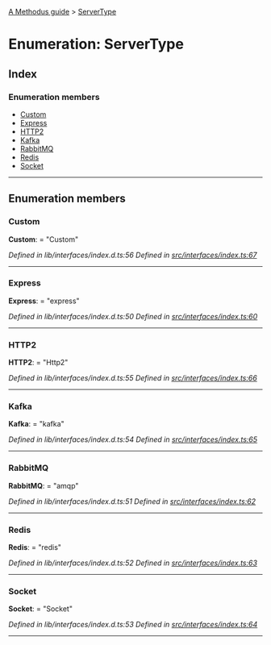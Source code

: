 [A Methodus guide](../README.md) > [ServerType](../enums/servertype.md)

# Enumeration: ServerType

## Index

### Enumeration members

* [Custom](servertype.md#custom)
* [Express](servertype.md#express)
* [HTTP2](servertype.md#http2)
* [Kafka](servertype.md#kafka)
* [RabbitMQ](servertype.md#rabbitmq)
* [Redis](servertype.md#redis)
* [Socket](servertype.md#socket)

---

## Enumeration members

<a id="custom"></a>

###  Custom

**Custom**:  = "Custom"

*Defined in lib/interfaces/index.d.ts:56*
*Defined in [src/interfaces/index.ts:67](https://github.com/nodulusteam/methodus.dev/blob/3c34c71/src/interfaces/index.ts#L67)*

___
<a id="express"></a>

###  Express

**Express**:  = "express"

*Defined in lib/interfaces/index.d.ts:50*
*Defined in [src/interfaces/index.ts:60](https://github.com/nodulusteam/methodus.dev/blob/3c34c71/src/interfaces/index.ts#L60)*

___
<a id="http2"></a>

###  HTTP2

**HTTP2**:  = "Http2"

*Defined in lib/interfaces/index.d.ts:55*
*Defined in [src/interfaces/index.ts:66](https://github.com/nodulusteam/methodus.dev/blob/3c34c71/src/interfaces/index.ts#L66)*

___
<a id="kafka"></a>

###  Kafka

**Kafka**:  = "kafka"

*Defined in lib/interfaces/index.d.ts:54*
*Defined in [src/interfaces/index.ts:65](https://github.com/nodulusteam/methodus.dev/blob/3c34c71/src/interfaces/index.ts#L65)*

___
<a id="rabbitmq"></a>

###  RabbitMQ

**RabbitMQ**:  = "amqp"

*Defined in lib/interfaces/index.d.ts:51*
*Defined in [src/interfaces/index.ts:62](https://github.com/nodulusteam/methodus.dev/blob/3c34c71/src/interfaces/index.ts#L62)*

___
<a id="redis"></a>

###  Redis

**Redis**:  = "redis"

*Defined in lib/interfaces/index.d.ts:52*
*Defined in [src/interfaces/index.ts:63](https://github.com/nodulusteam/methodus.dev/blob/3c34c71/src/interfaces/index.ts#L63)*

___
<a id="socket"></a>

###  Socket

**Socket**:  = "Socket"

*Defined in lib/interfaces/index.d.ts:53*
*Defined in [src/interfaces/index.ts:64](https://github.com/nodulusteam/methodus.dev/blob/3c34c71/src/interfaces/index.ts#L64)*

___

